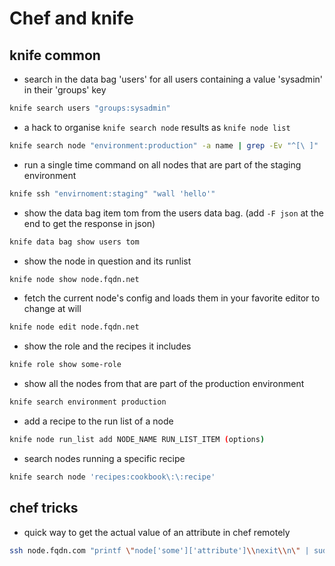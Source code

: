 # Chef and knife

## knife common

* search in the data bag 'users' for all users containing a value 'sysadmin' in their 'groups' key

```bash
knife search users "groups:sysadmin"
```

* a hack to organise `knife search node` results as `knife node list`

```bash
knife search node "environment:production" -a name | grep -Ev "^[\ ]" | sed '/^\s*$/d' | cut -d ":" -f1
```

* run a single time command on all nodes that are part of the staging environment

```bash
knife ssh "envirnoment:staging" "wall 'hello'"
```

* show the data bag item tom from the users data bag.
(add ```-F json``` at the end to get the response in json)

```bash
knife data bag show users tom
```

* show the node in question and its runlist

```bash
knife node show node.fqdn.net
```

* fetch the current node's config and loads them in your favorite editor to change at will

```bash
knife node edit node.fqdn.net
```

* show the role and the recipes it includes

```bash
knife role show some-role
```

* show all the nodes from that are part of the production environment

```bash
knife search environment production
```

* add a recipe to the run list of a node

```bash
knife node run_list add NODE_NAME RUN_LIST_ITEM (options)
```

* search nodes running a specific recipe

```bash
knife search node 'recipes:cookbook\:\:recipe'
```

## chef tricks

* quick way to get the actual value of an attribute in chef remotely

```bash
ssh node.fqdn.com "printf \"node['some']['attribute']\\nexit\\n\" | sudo chef-shell -z 2>/dev/null"
```
